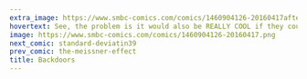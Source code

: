 ```yaml
---
extra_image: https://www.smbc-comics.com/comics/1460904126-20160417after.png
hovertext: See, the problem is it would also be REALLY COOL if they could do it.
image: https://www.smbc-comics.com/comics/1460904126-20160417.png
next_comic: standard-deviatin39
prev_comic: the-meissner-effect
title: Backdoors
---
```


